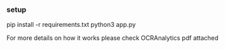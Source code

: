 ### setup


pip install -r requirements.txt
python3 app.py


For more details on how it works please check OCRAnalytics pdf attached

